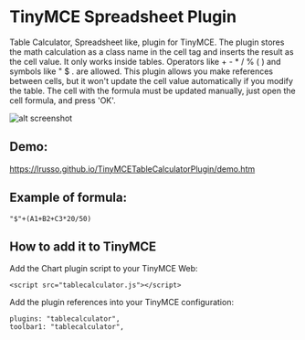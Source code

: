 # TinyMCE Spreadsheet Plugin

Table Calculator, Spreadsheet like, plugin for TinyMCE. The plugin stores the math calculation as a class name in the cell tag and inserts the result as the cell value. It only works inside tables. Operators like + - * / % ( ) and symbols like " $ . are allowed. This plugin allows you make references between cells, but it won't update the cell value automatically if you modify the table. The cell with the formula must be updated manually, just open the cell formula, and press 'OK'.

![alt screenshot](https://raw.githubusercontent.com/lrusso/TinyMCETableCalculatorPlugin/master/tablecalculator.png)

## Demo:

https://lrusso.github.io/TinyMCETableCalculatorPlugin/demo.htm

## Example of formula:

```
"$"+(A1+B2+C3*20/50)
```

## How to add it to TinyMCE

Add the Chart plugin script to your TinyMCE Web:
```
<script src="tablecalculator.js"></script> 
```

Add the plugin references into your TinyMCE configuration:
```
plugins: "tablecalculator",
toolbar1: "tablecalculator",
```

